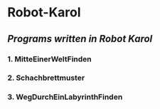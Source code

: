 # **Robot-Karol**
***<H2>Programs written in Robot Karol</H2>***
**<H3>1. MitteEinerWeltFinden</H3>**
**<H3>2. Schachbrettmuster</H3>**
**<H3>3. WegDurchEinLabyrinthFinden</H3>**
